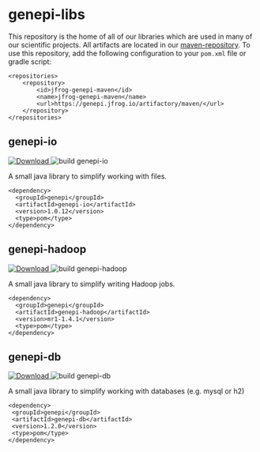 genepi-libs
===========

This repository is the home of all of our libraries which are used in many of our scientific projects. All artifacts are located in our [maven-repository](https://bintray.com/genepi/maven). To use this repository, add the following configuration to your `pom.xml` file or gradle script:

```
<repositories>
	<repository>
		<id>jfrog-genepi-maven</id>
		<name>jfrog-genepi-maven</name>
		<url>https://genepi.jfrog.io/artifactory/maven/</url>
	</repository>
</repositories>
```

## genepi-io

[ ![Download](https://api.bintray.com/packages/genepi/maven/genepi-io/images/download.svg) ](https://bintray.com/genepi/maven/genepi-io/_latestVersion)
![build genepi-io](https://github.com/genepi/genepi-libs/workflows/build%20genepi-io/badge.svg)

A small java library to simplify working with files.

```
<dependency>
  <groupId>genepi</groupId>
  <artifactId>genepi-io</artifactId>
  <version>1.0.12</version>
  <type>pom</type>
</dependency>
```

## genepi-hadoop

[ ![Download](https://api.bintray.com/packages/genepi/maven/genepi-hadoop/images/download.svg) ](https://bintray.com/genepi/maven/genepi-hadoop/_latestVersion)
![build genepi-hadoop](https://github.com/genepi/genepi-libs/workflows/build%20genepi-hadoop/badge.svg)

A small java library to simplify writing Hadoop jobs.

```
<dependency>
  <groupId>genepi</groupId>
  <artifactId>genepi-hadoop</artifactId>
  <version>mr1-1.4.1</version>
  <type>pom</type>
</dependency>
```

## genepi-db

[ ![Download](https://api.bintray.com/packages/genepi/maven/genepi-db/images/download.svg) ](https://bintray.com/genepi/maven/genepi-db/_latestVersion)
![build genepi-db](https://github.com/genepi/genepi-libs/workflows/build%20genepi-db/badge.svg)

A small java library to simplify working with databases (e.g. mysql or h2)
 
 ```
 <dependency>
  <groupId>genepi</groupId>
  <artifactId>genepi-db</artifactId>
  <version>1.2.0</version>
  <type>pom</type>
</dependency>
```
